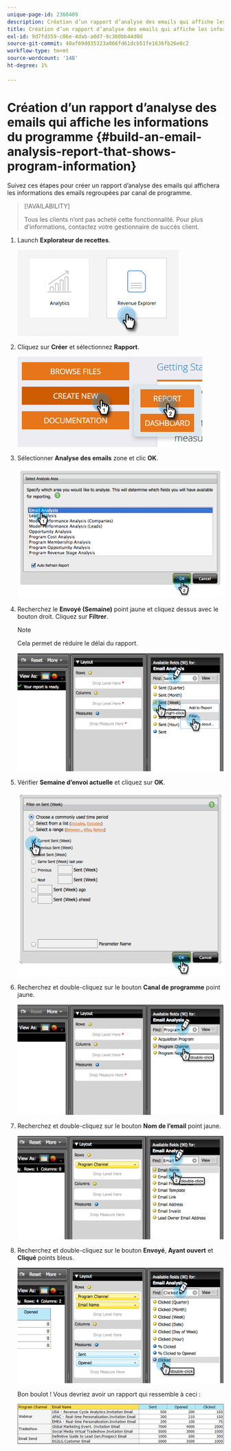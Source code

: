 ```yaml
---
unique-page-id: 2360409
description: Création d’un rapport d’analyse des emails qui affiche les informations sur le programme - Documents Marketo - Documentation du produit
title: Création d’un rapport d’analyse des emails qui affiche les informations du programme
exl-id: 9d7fd359-c06e-4dab-a0d7-9c360bb44d0d
source-git-commit: 40af69d035323a066fd61dcb51fe1636fb26e8c2
workflow-type: tm+mt
source-wordcount: '148'
ht-degree: 1%

---
```


# Création d’un rapport d’analyse des emails qui affiche les informations du programme {#build-an-email-analysis-report-that-shows-program-information}

Suivez ces étapes pour créer un rapport d’analyse des emails qui affichera les informations des emails regroupées par canal de programme.

>[!AVAILABILITY]
>
>Tous les clients n’ont pas acheté cette fonctionnalité. Pour plus d’informations, contactez votre gestionnaire de succès client.

1. Launch **Explorateur de recettes**.

   ![](assets/report-that-shows-program-information-1.png)

1. Cliquez sur **Créer** et sélectionnez **Rapport**.

   ![](assets/report-that-shows-program-information-2.png)

1. Sélectionner **Analyse des emails** zone et clic **OK**.

   ![](assets/image2014-9-17-19-3a43-3a20.png)

1. Recherchez le **Envoyé (Semaine)** point jaune et cliquez dessus avec le bouton droit. Cliquez sur **Filtrer**.

   >[!NOTE]
   >
   >Cela permet de réduire le délai du rapport.

   ![](assets/image2014-9-17-19-3a43-3a49.png)

1. Vérifier **Semaine d’envoi actuelle** et cliquez sur **OK**.

   ![](assets/image2014-9-17-19-3a43-3a59.png)

1. Recherchez et double-cliquez sur le bouton **Canal de programme** point jaune.

   ![](assets/image2014-9-17-19-3a44-3a14.png)

1. Recherchez et double-cliquez sur le bouton **Nom de l’email** point jaune.

   ![](assets/image2014-9-17-19-3a44-3a34.png)

1. Recherchez et double-cliquez sur le bouton **Envoyé**, **Ayant ouvert** et **Cliqué** points bleus.

   ![](assets/image2014-9-17-19-3a44-3a41.png)

   Bon boulot ! Vous devriez avoir un rapport qui ressemble à ceci :

   ![](assets/image2014-9-17-19-3a45-3a1.png)
